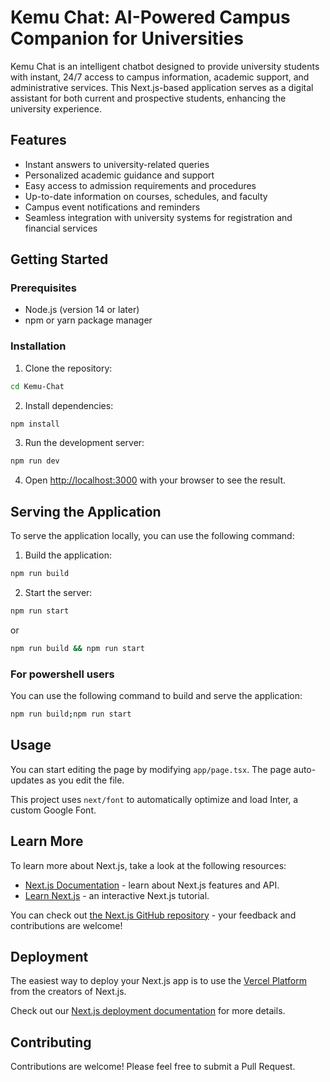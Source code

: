 # Kemu Chat: AI-Powered Campus Companion for Universities

Kemu Chat is an intelligent chatbot designed to provide university students with instant, 24/7 access to campus information, academic support, and administrative services. This Next.js-based application serves as a digital assistant for both current and prospective students, enhancing the university experience.

## Features

- Instant answers to university-related queries
- Personalized academic guidance and support
- Easy access to admission requirements and procedures
- Up-to-date information on courses, schedules, and faculty
- Campus event notifications and reminders
- Seamless integration with university systems for registration and financial services

## Getting Started

### Prerequisites

- Node.js (version 14 or later)
- npm or yarn package manager

### Installation

1. Clone the repository:

```bash
cd Kemu-Chat
```

2. Install dependencies:


```bash
npm install
```


3. Run the development server:


```bash
npm run dev
```
4. Open [http://localhost:3000](http://localhost:3000) with your browser to see the result.

## Serving the Application
To serve the application locally, you can use the following command:
1. Build the application:
```bash
npm run build
```
2. Start the server:
```bash
npm run start
```
or 

```bash
npm run build && npm run start
```


### For powershell users
 You can use the following command to build and serve the application:
```bash
npm run build;npm run start
```

## Usage

You can start editing the page by modifying `app/page.tsx`. The page auto-updates as you edit the file.

This project uses `next/font` to automatically optimize and load Inter, a custom Google Font.

## Learn More

To learn more about Next.js, take a look at the following resources:

- [Next.js Documentation](https://nextjs.org/docs) - learn about Next.js features and API.
- [Learn Next.js](https://nextjs.org/learn) - an interactive Next.js tutorial.

You can check out [the Next.js GitHub repository](https://github.com/vercel/next.js/) - your feedback and contributions are welcome!

## Deployment

The easiest way to deploy your Next.js app is to use the [Vercel Platform](https://vercel.com/new?utm_medium=default-template&filter=next.js&utm_source=create-next-app&utm_campaign=create-next-app-readme) from the creators of Next.js.

Check out our [Next.js deployment documentation](https://nextjs.org/docs/deployment) for more details.

## Contributing

Contributions are welcome! Please feel free to submit a Pull Request.

